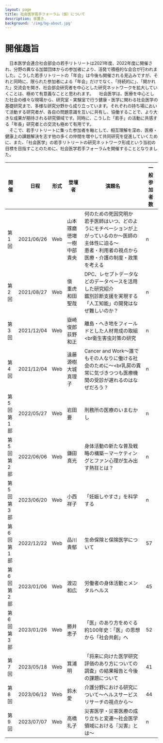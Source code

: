 ```yaml
---
layout: page
title: 社会医学若手フォーラム（仮）について
description: 仮置き.
background: '/img/bg-about.jpg'
---
```

# 開催趣旨
　日本医学会連合社会部会の若手リトリートは2021年度、2022年度に開催され、分野の異なる加盟団体からの参加者により、活発で積極的な会合が行われました。こうした若手リトリートの「年会」は今後も開催される見込みですが、それと同時に、限られた参加者による「年会」だけでなく、「持続的に」、「開かれた」交流会を開き、社会部会研究者を中心とした研究ネットワークを拡大していくことは、極めて有意義なことと思われます。
　社会医学は、医療を中心とした社会の様々な現場から、研究室・実験室で行う健康・医学に関わる社会医学の基礎研究まで、多様な研究分野から成り立っています。それぞれの持ち場において活動する研究者が、各自の問題意識を互いに共有し、協働することで、より大きな成果が期待される研究領域です。同時に、こうした「若手」の活動に共感する「年長」研究者との交流も極めて有用です。  
　そこで、若手リトリートに集った参加者を軸として、相互理解を深め、医療・健康上の課題解決を志す他の多くの仲間を増やして共同研究を促進していくために、また、「社会医学」の若手リトリートの研究ネットワーク形成という当初の目標を目指すことのために、社会医学若手フォーラムを開催することとなりました。  

| 開催 |　日程 | 形式 | 登壇者 | 演題名 | 一般参加者数 |
| --- | --- | --- | --- | --- | --- |
| 第1回 | 2021/06/26 | Web | 山本　琢磨<br>徳増　一樹<br>中部　貴央 | 何のための死因究明か<br>若手医師はいつ、どのようにモチベーションが上がっているのか～医師の主体性に迫る～<br>患者・利用者の視点から医療・介護の制度・政策を考える | n |
| 第2回 | 2021/08/27 | Web | 愼　重虎<br>和田　聖哉 | DPC、レセプトデータなどのデータベースを活用した研究紹介<br>鑑別診断支援を実現する「人工知能」の開発はなぜ難しいのか？ | n |
| 第3回 | 2021/12/04 | Web | 嶽崎　俊郎<br>荻野　和正 | 離島・へき地をフィールドとした人材育成の取組<br衛生害虫対策の研究 | n |
| 第4回 | 2021/12/04 | Web | 遠藤　源樹<br>大城　真理子 | Cancer and Work～誰でもその人なりに働ける社会のために～<br乳房の異常に気づきつつも医療機関の受診が遅れるのはなぜだろう？ | n |
| 第5回<br>第1部 | 2022/05/27 | Web | 岩田　要 | 刑務所の医療のいまむかし | n |
| 第5回<br>第2部 | 2022/06/06 | Web | 鎌田　真光 | 身体活動の新たな普及戦略の構築－マーケティングとファン心理が生み出す熱狂とは？ | n |
| 第5回<br>第3部 | 2023/06/20 | Web | 小西　祥子 | 「妊娠しやすさ」を科学する | n |
| 第6回<br>第1部 | 2022/12/22 | Web | 品川　貴郁 | 生命保険と保険医学について | 57 |
| 第6回<br>第2部 | 2023/01/06 | Web | 渡辺　和広 | 労働者の身体活動とメンタルヘルス | 45 |
| 第6回<br>第3部 | 2023/01/26 | Web | 勝井　恵子 | 「医」のあり方をめぐる約100年史：「医」の思想から「社会共創」へ | 52 |
| 第7回 | 2023/05/18 | Web | 箕浦　明 | 「将来に向けた医学研究評価のあり方についての調査」の結果報告と今後の課題について | 41 |
| 第8回 | 2023/06/12 | Web | 鈴木　愛 | 介護分野における研究について～ヘルスサービスリサーチの視点から～ | 44 |
| 第9回 | 2023/07/07 | Web | 高橋　礼子 | 災害医学・災害医療の成り立ちと変遷～社会医学領域における『災害』とは～ | n |
